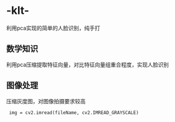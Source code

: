 # -klt-
利用pca实现的简单的人脸识别，纯手打


## 数学知识
利用pca压缩提取特征向量，对比特征向量组重合程度，实现人脸识别

## 图像处理
压缩灰度图，对图像拍摄要求较高
```
 img = cv2.imread(fileName, cv2.IMREAD_GRAYSCALE)
```

